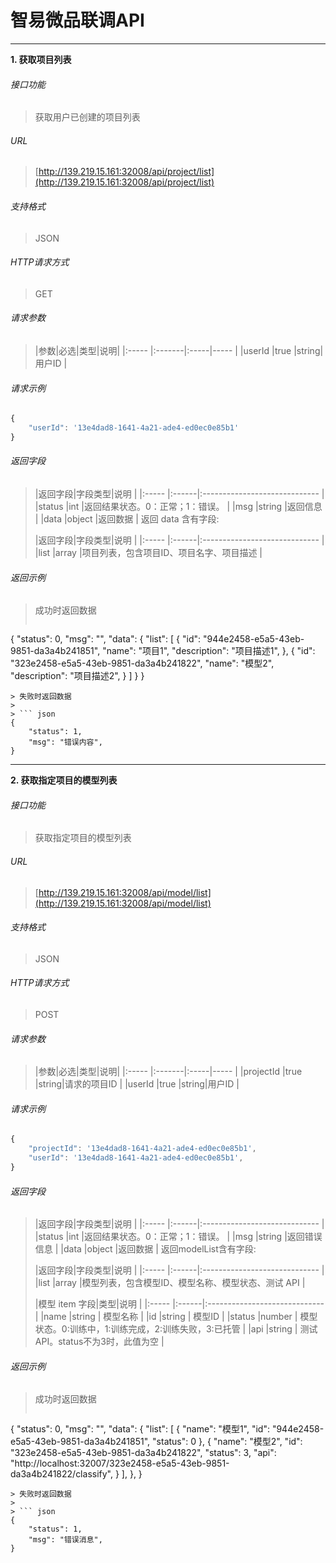 # 智易微品联调API

---

**1\. 获取项目列表**
###### 接口功能
> 获取用户已创建的项目列表

###### URL
> [http://139.219.15.161:32008/api/project/list](http://139.219.15.161:32008/api/project/list)

###### 支持格式
> JSON

###### HTTP请求方式
> GET

###### 请求参数
> |参数|必选|类型|说明|
|:-----  |:-------|:-----|-----                               |
|userId    |true    |string|用户ID                         |

###### 请求示例
>
``` javascript
{
    "userId": '13e4dad8-1641-4a21-ade4-ed0ec0e85b1'
}
```

###### 返回字段
> |返回字段|字段类型|说明                             |
|:-----   |:------|:-----------------------------  |
|status   |int    |返回结果状态。0：正常；1：错误。     |
|msg      |string |返回信息                         |
|data     |object |返回数据          |
> 返回 data 含有字段:
>
> |返回字段|字段类型|说明                              |
|:-----   |:------|:-----------------------------   |
|list   |array    |项目列表，包含项目ID、项目名字、项目描述   |

###### 返回示例
> 成功时返回数据
>
> ``` json
{
    "status": 0,
    "msg": "",
    "data": {
      "list": [
        {
          "id": "944e2458-e5a5-43eb-9851-da3a4b241851",
          "name": "项目1",
          "description": "项目描述1",
        },
        {
          "id": "323e2458-e5a5-43eb-9851-da3a4b241822",
          "name": "模型2",
          "description": "项目描述2",
        }
      ]
    }
}
```
> 失败时返回数据
>
> ``` json
{
    "status": 1,
    "msg": "错误内容",
}
```

---

**2\. 获取指定项目的模型列表**
###### 接口功能
> 获取指定项目的模型列表

###### URL
> [http://139.219.15.161:32008/api/model/list](http://139.219.15.161:32008/api/model/list)

###### 支持格式
> JSON

###### HTTP请求方式
> POST

###### 请求参数
> |参数|必选|类型|说明|
|:-----  |:-------|:-----|-----                               |
|projectId    |true    |string|请求的项目ID                         |
|userId    |true    |string|用户ID                         |

###### 请求示例
>
``` javascript
{
    "projectId": '13e4dad8-1641-4a21-ade4-ed0ec0e85b1',
    "userId": '13e4dad8-1641-4a21-ade4-ed0ec0e85b1',
}
```

###### 返回字段
> |返回字段|字段类型|说明                              |
|:-----   |:------|:-----------------------------   |
|status   |int    |返回结果状态。0：正常；1：错误。   |
|msg   |string    |返回错误信息   |
|data     |object |返回数据          |
> 返回modelList含有字段:
>
> |返回字段|字段类型|说明                              |
|:-----   |:------|:-----------------------------   |
|list   |array    |模型列表，包含模型ID、模型名称、模型状态、测试 API  |
>
> |模型 item 字段|类型|说明                              |
|:-----   |:------|:-----------------------------   |
|name     |string | 模型名称 |
|id       |string | 模型ID |
|status   |number | 模型状态。0:训练中，1:训练完成，2:训练失败，3:已托管 |
|api      |string | 测试 API。status不为3时，此值为空 |

###### 返回示例
> 成功时返回数据
>
> ``` json
{
    "status": 0,
    "msg": "",
    "data": {
      "list": [
      	{
      		"name": "模型1",
      		"id": "944e2458-e5a5-43eb-9851-da3a4b241851",
      		"status": 0
      	},
      	{
      		"name": "模型2",
      		"id": "323e2458-e5a5-43eb-9851-da3a4b241822",
      		"status": 3,
      		"api": "http://localhost:32007/323e2458-e5a5-43eb-9851-da3a4b241822/classify",
      	}
      ],
    },
}
```
> 失败时返回数据
>
> ``` json
{
    "status": 1,
    "msg": "错误消息",
}
```
